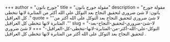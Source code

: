 +++
author = "جورج باتون"
title = "مقولة جورج باتون"
description = "مقولة جورج باتون: لا شئ ضروري لتحقيق النجاح بعد التوكل على الله أكثر من المثابرة لانها تتخطى كل العراقيل ."
quote = '''لا شئ ضروري لتحقيق النجاح بعد التوكل على الله أكثر من المثابرة لانها تتخطى كل العراقيل .''' 
slug = "لا-شئ-ضروري-لتحقيق-النجاح-بعد-التوكل-على-الله-أكثر-من-المثابرة-لانها-تتخطى-كل-العراقيل-"
+++
لا شئ ضروري لتحقيق النجاح بعد التوكل على الله أكثر من المثابرة لانها تتخطى كل العراقيل .
